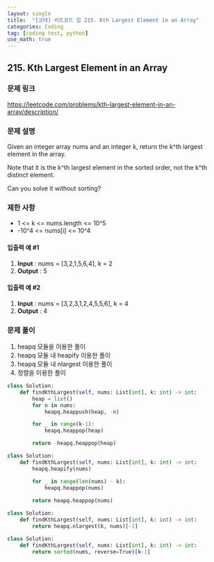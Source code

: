 ```yaml
---
layout: single
title:  "[코테] 리트코드 힙 215. Kth Largest Element in an Array"
categories: Coding
tag: [coding test, python]
use_math: true
---
```


## 215. Kth Largest Element in an Array
### 문제 링크
<https://leetcode.com/problems/kth-largest-element-in-an-array/description/>

### 문제 설명
Given an integer array nums and an integer k, return the k^th largest element in the array.

Note that it is the k^th largest element in the sorted order, not the k^th distinct element.

Can you solve it without sorting?

### 제한 사항
- 1 <= k <= nums.length <= 10^5
- -10^4 <= nums[i] <= 10^4

#### 입출력 예 #1 
1. **Input** : nums = [3,2,1,5,6,4], k = 2
2. **Output** : 5

#### 입출력 예 #2
1. **Input** : nums = [3,2,3,1,2,4,5,5,6], k = 4
2. **Output** : 4

### 문제 풀이
1. heapq 모듈을 이용한 풀이
2. heapq 모듈 내 heapify 이용한 풀이
3. heapq 모듈 내 nlargest 이용한 풀이
4. 정렬을 이용한 풀이


```python
class Solution:
    def findKthLargest(self, nums: List[int], k: int) -> int:
        heap = list()
        for n in nums:
            heapq.heappush(heap, -n)

        for _ in range(k-1):
            heapq.heappop(heap)

        return -heapq.heappop(heap)
```


```python
class Solution:
    def findKthLargest(self, nums: List[int], k: int) -> int:
        heapq.heapify(nums)

        for _ in range(len(nums) - k):
            heapq.heappop(nums)
        
        return heapq.heappop(nums)
```


```python
class Solution:
    def findKthLargest(self, nums: List[int], k: int) -> int:
        return heapq.nlargest(k, nums)[-1]
```


```python
class Solution:
    def findKthLargest(self, nums: List[int], k: int) -> int:
        return sorted(nums, reverse=True)[k-1]
```
